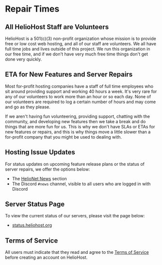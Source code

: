 # Repair Times

## All HelioHost Staff are Volunteers

HelioHost is a 501(c)(3) non-profit organization whose mission is to provide free or low cost web hosting, and all of our staff are volunteers. We all have full time jobs and lives outside of this project. We run this organization in our free time, and if we don't have very much free time things don't get done very quickly. 

## ETA for New Features and Server Repairs

Most for-profit hosting companies have a staff of full time employees who sit around providing support and working 40 hours a week. It's very rare for any of our volunteers to work more than an hour or so each day. None of our volunteers are required to log a certain number of hours and may come and go as they please. 

If we aren't having fun volunteering, providing support, chatting with the community, and developing new features then we take a break and do things that are more fun for us. This is why we don't have SLAs or ETAs for new features or repairs, and this is why things move a little slower than a for-profit company that you might be used to dealing with.

## Hosting Issue Updates

For status updates on upcoming feature release plans or the status of server repairs, we offer the options below: 

* The [HelioNet News](https://helionet.org/index/forum/1-news/) section
* The Discord `#news` channel, visible to all users who are logged in with Discord

## Server Status Page

To view the current status of our servers, please visit the page below:

* [status.heliohost.org](https://status.heliohost.org/)

## Terms of Service

All users must indicate that they read and agree to the [Terms of Service](hosting/terms.md) before creating an account on HelioHost.